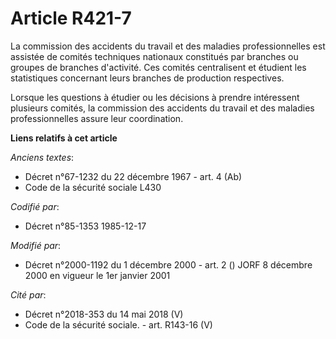 # Article R421-7

La commission des accidents du travail et des maladies professionnelles est assistée de comités techniques nationaux
constitués par branches ou groupes de branches d'activité. Ces comités centralisent et étudient les statistiques concernant
leurs branches de production respectives.

Lorsque les questions à étudier ou les décisions à prendre intéressent plusieurs comités, la commission des accidents du
travail et des maladies professionnelles assure leur coordination.

**Liens relatifs à cet article**

_Anciens textes_:

  - Décret n°67-1232 du 22 décembre 1967 - art. 4 (Ab)
  - Code de la sécurité sociale L430

_Codifié par_:

  - Décret n°85-1353 1985-12-17

_Modifié par_:

  - Décret n°2000-1192 du 1 décembre 2000 - art. 2 () JORF 8 décembre 2000 en vigueur le 1er janvier 2001

_Cité par_:

  - Décret n°2018-353 du 14 mai 2018 (V)
  - Code de la sécurité sociale. - art. R143-16 (V)
